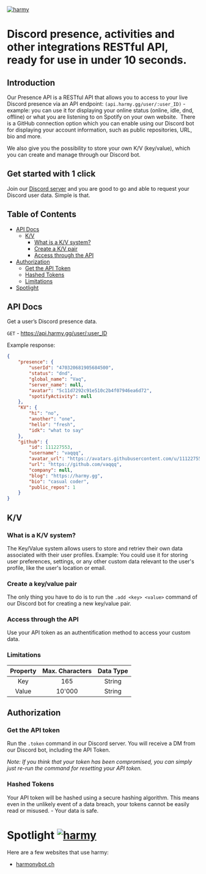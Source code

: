 [![harmy](https://harmy.gg/HarmySVGREADME.svg)](https://harmy.gg/)
# Discord presence, activities and other integrations RESTful API, ready for use in under 10 seconds.

## Introduction
Our Presence API is a RESTful API that allows you to access to your live Discord presence via an API endpoint: `(api.harmy.gg/user/:user_ID)` - example: you can use it for displaying your online status (online, idle, dnd, offline) or what you are listening to on Spotify on your own website.  There is a GitHub connection option which you can enable using our Discord bot for displaying your account information, such as public repositories, URL, bio and more.

We also give you the possibility to store your own K/V (key/value), which you can create and manage through our Discord bot.

## Get started with 1 click
Join our [Discord server](https://discord.gg/asyWxPudkQ) and you are good to go and able to request your Discord user data. Simple is that.

## Table of Contents
- [API Docs](https://github.com/vaqqq/harmy/tree/main?tab=readme-ov-file#api-docs)
    - [K/V](https://github.com/vaqqq/harmy/tree/main?tab=readme-ov-file#kv)
        - [What is a K/V system?](https://github.com/vaqqq/harmy/tree/main?tab=readme-ov-file#what-is-a-kv-system)
        - [Create a K/V pair](https://github.com/vaqqq/harmy/tree/main?tab=readme-ov-file#create-a-keyvalue-pair)
        - [Access through the API](https://github.com/vaqqq/harmy/tree/main?tab=readme-ov-file#access-through-the-api)
- [Authorization](https://github.com/vaqqq/harmy/tree/main?tab=readme-ov-file#authorization)
    - [Get the API Token](https://github.com/vaqqq/harmy/tree/main?tab=readme-ov-file#get-the-api-token)
    - [Hashed Tokens](https://github.com/vaqqq/harmy/tree/main?tab=readme-ov-file#hashed-tokens)
    - [Limitations](https://github.com/vaqqq/harmy/tree/main?tab=readme-ov-file#limitations)
- [Spotlight](https://github.com/vaqqq/harmy/tree/main?tab=readme-ov-file#spotlight-)

## API Docs
Get a user’s Discord presence data.

`GET` - https://api.harmy.gg/user/:user_ID

Example response:
```json
{
    "presence": {
        "userId": "470320681905684500",
        "status": "dnd",
        "global_name": "Vaq",
        "server_name": null,
        "avatar": "5c11d7292c91e510c2b4f07946ea6d72",
        "spotifyActivity": null
    },
    "KV": {
        "hi": "no",
        "another": "one",
        "hello": "fresh",
        "idk": "what to say"
    },
    "github": {
        "id": 111227553,
        "username": "vaqqq",
        "avatar_url": "https://avatars.githubusercontent.com/u/111227553?v=4",
        "url": "https://github.com/vaqqq",
        "company": null,
        "blog": "https://harmy.gg",
        "bio": "casual coder",
        "public_repos": 1
    }
}
```

## K/V

### What is a K/V system?
The Key/Value system allows users to store and retriev their own data associated with their user profiles. Example: You could use it for storing user preferences, settings, or any other custom data relevant to the user's profile, like the user's location or email.

### Create a key/value pair
The only thing you have to do is to run the `.add <key> <value>` command of our Discord bot for creating a new key/value pair.

### Access through the API
Use your API token as an authentification method to access your custom data.

### Limitations
| Property | Max. Characters | Data Type |
|:--------:|:---------------:|:---------:|
| Key      | 165             | String    |
| Value    | 10'000          | String    |

## Authorization

### Get the API token
Run the `.token` command in our Discord server. You will receive a DM from our Discord bot, including the API Token.

*Note: If you think that your token has been compromised, you can simply just re-run the command for resetting your API token.*

### Hashed Tokens
Your API token will be hashed using a secure hashing algorithm. This means even in the unlikely event of a data breach, your tokens cannot be easily read or misused. - Your data is safe.

# Spotlight [![harmy](https://harmy.gg/APISVG.svg)](https://harmy.gg/)
Here are a few websites that use harmy:

- [harmonybot.ch](https://harmonybot.ch/home)
